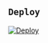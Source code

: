 ## ```Deploy```

[![Deploy](https://www.herokucdn.com/deploy/button.svg)](https://heroku.com/deploy?template=https://github.com/Ciel-chann/Bot-Wa/tree/master)
